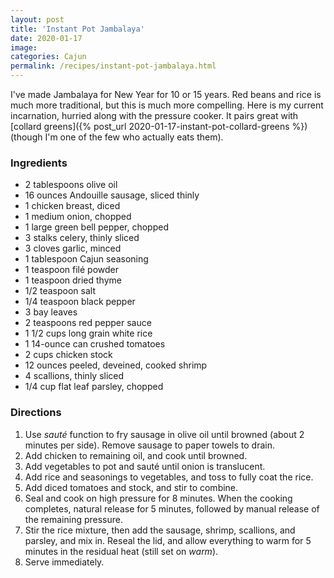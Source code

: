 ```yaml
---
layout: post
title: 'Instant Pot Jambalaya'
date: 2020-01-17
image:
categories: Cajun
permalink: /recipes/instant-pot-jambalaya.html
---
```


I've made Jambalaya for New Year for 10 or 15 years. Red beans and rice is much more traditional, but this is much more compelling. Here is my current incarnation, hurried along with the pressure cooker. It pairs great with [collard greens]({% post_url 2020-01-17-instant-pot-collard-greens %}) (though I'm one of the few who actually eats them).

### Ingredients

- 2 tablespoons olive oil
- 16 ounces Andouille sausage, sliced thinly
- 1 chicken breast, diced
- 1 medium onion, chopped
- 1 large green bell pepper, chopped
- 3 stalks celery, thinly sliced
- 3 cloves garlic, minced
- 1 tablespoon Cajun seasoning
- 1 teaspoon filé powder
- 1 teaspoon dried thyme
- 1/2 teaspoon salt
- 1/4 teaspoon black pepper
- 3 bay leaves
- 2 teaspoons red pepper sauce
- 1 1/2 cups long grain white rice
- 1 14-ounce can crushed tomatoes
- 2 cups chicken stock
- 12 ounces peeled, deveined, cooked shrimp
- 4 scallions, thinly sliced
- 1/4 cup flat leaf parsley, chopped

### Directions

1. Use _sauté_ function to fry sausage in olive oil until browned (about 2 minutes per side). Remove sausage to paper towels to drain.
2. Add chicken to remaining oil, and cook until browned.
3. Add vegetables to pot and sauté until onion is translucent.
4. Add rice and seasonings to vegetables, and toss to fully coat the rice.
5. Add diced tomatoes and stock, and stir to combine.
6. Seal and cook on high pressure for 8 minutes. When the cooking completes, natural release for 5 minutes, followed by manual release of the remaining pressure.
7. Stir the rice mixture, then add the sausage, shrimp, scallions, and parsley, and mix in. Reseal the lid, and allow everything to warm for 5 minutes in the residual heat (still set on _warm_).
8. Serve immediately.
